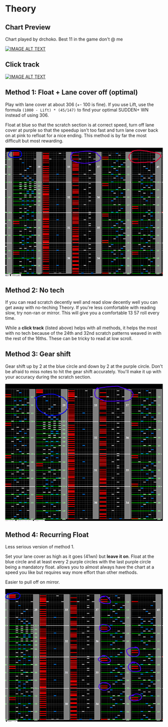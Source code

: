 # Theory

## Chart Preview
Chart played by drchoko. Best 11 in the game don't @ me

[![IMAGE ALT TEXT](http://img.youtube.com/vi/tJc33823cQU/0.jpg)](https://youtu.be/tJc33823cQU?t=39 "【IIDX 27】Theory SPA MAX-113 (2571)")

## Click track
[![IMAGE ALT TEXT](http://img.youtube.com/vi/hW0rRuQO85Y/0.jpg)](https://youtu.be/hW0rRuQO85Y?t=48 "Theory SPA 皿ハンドクラップ")

## Method 1: Float + Lane cover off (optimal)
Play with lane cover at about 306 (+- 100 is fine). If you use Lift, use the formula ``(1000 - Lift) * (45/147)`` to find your optimal SUDDEN+ WN instead of using 306.

Float at blue so that the scratch section is at correct speed, turn off lane cover at purple so that the speedup isn't too fast and turn lane cover back on at pink to refloat for a nice ending. This method is by far the most difficult but most rewarding.

![Optimal Theory](theory_optimal.png "Optimal Theory Instructions")

## Method 2: No tech

If you can read scratch decently well and read slow decently well you can get away with no-teching Theory. If you're less comfortable with reading slow, try non-ran or mirror. This will give you a comfortable 13  57 roll every time. 

While a **click track** (listed above) helps with all methods, it helps the most with no tech because of the 24th and 32nd scratch patterns weaved in with the rest of the 16ths. These can be tricky to read at low scroll.

## Method 3: Gear shift

Gear shift up by 2 at the blue circle and down by 2 at the purple circle. Don't be afraid to miss notes to hit the gear shift accurately. You'll make it up with your accuracy during the scratch section.

![Gear Shifting Theory](theory_gear_shift.png "Theory Gear Shift Instructions")

## Method 4: Recurring Float

Less serious version of method 1.

Set your lane cover as high as it goes (41wn) but **leave it on**. Float at the blue circle and at least every 2 purple circles with the last purple circle being a mandatory float. allows you to almost always have the chart at a speed you like but requires way more effort than other methods.

Easier to pull off on mirror.

![Floating Theory](theory_float.png "Theory Float Instructions")